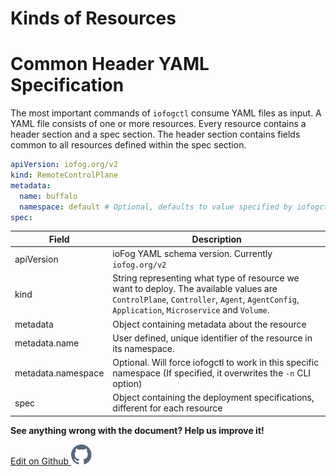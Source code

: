 # Kinds of Resources

# Common Header YAML Specification

The most important commands of `iofogctl` consume YAML files as input. A YAML file consists of one or more resources. Every resource contains a header section and a spec section. The header section contains fields common to all resources defined within the spec section.

```yaml
apiVersion: iofog.org/v2
kind: RemoteControlPlane
metadata:
  name: buffalo
  namespace: default # Optional, defaults to value specified by iofogctl namespace flag
spec:
```

| Field              | Description                                                                                                                                                                             |
| ------------------ | --------------------------------------------------------------------------------------------------------------------------------------------------------------------------------------- |
| apiVersion         | ioFog YAML schema version. Currently `iofog.org/v2`                                                                                                                                     |
| kind               | String representing what type of resource we want to deploy. The available values are `ControlPlane`, `Controller`, `Agent`, `AgentConfig`, `Application`, `Microservice` and `Volume`. |
| metadata           | Object containing metadata about the resource                                                                                                                                           |
| metadata.name      | User defined, unique identifier of the resource in its namespace.                                                                                                                       |
| metadata.namespace | Optional. Will force iofogctl to work in this specific namespace (If specified, it overwrites the `-n` CLI option)                                                                      |
| spec               | Object containing the deployment specifications, different for each resource                                                                                                            |

<aside class="notifications note">
  <b>See anything wrong with the document? Help us improve it!</b>
  <a href="https://github.com/eclipse-iofog/iofog.org/edit/develop/content/docs/2.0.0/iofogctl/header.md"
    target="_blank">
    <p style="text-align:left">Edit on Github <img src="/images/icos/ico-github.svg" alt=""></p>
  </a>
</aside>
